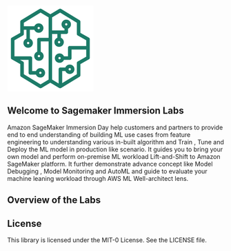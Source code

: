 ![Sagemaker](./images/SageMaker_logo.png "Sagemaker")

## Welcome to Sagemaker Immersion Labs

Amazon SageMaker Immersion Day help customers and partners to provide end to end understanding of building ML use cases from feature engineering to understanding various in-built algorithm and  Train , Tune and Deploy the ML model in production like scenario. It guides you to bring your own model and perform on-premise ML workload Lift-and-Shift to Amazon SageMaker platform. It further demonstrate advance concept like Model Debugging , Model Monitoring and AutoML  and guide to evaluate your machine leaning workload through  AWS ML Well-architect lens.

## Overview of the Labs

## License

This library is licensed under the MIT-0 License. See the LICENSE file.

